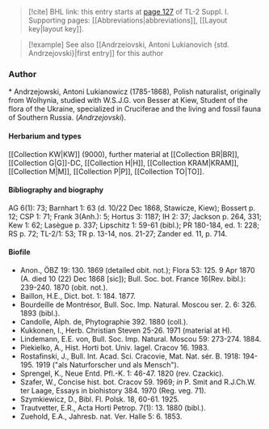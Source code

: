 > [!cite] BHL link: this entry starts at [page 127](https://www.biodiversitylibrary.org/item/103858#page/139/mode/1up) of TL-2 Suppl. I.
> Supporting pages: [[Abbreviations|abbreviations]], [[Layout key|layout key]].

> [!example] See also [[Andrzeiovski, Antoni Lukianovich {std. Andrzejovski}|first entry]] for this author

### Author

\* Andrzejowski, Antoni Lukianowicz (1785-1868), Polish naturalist, originally from Wolhynia, studied with W.S.J.G. von Besser at Kiew, Student of the flora of the Ukraine, specialized in Cruciferae and the living and fossil fauna of Southern Russia. (*Andrzejovski*).

#### Herbarium and types

[[Collection KW|KW]] (9000), further material at [[Collection BR|BR]], [[Collection G|G]]-DC, [[Collection H|H]], [[Collection KRAM|KRAM]], [[Collection M|M]], [[Collection P|P]], [[Collection TO|TO]].

#### Bibliography and biography

AG 6(1): 73; Barnhart 1: 63 (d. 10/22 Dec 1868, Stawicze, Kiew); Bossert p. 12; CSP 1: 71; Frank 3(Anh.): 5; Hortus 3: 1187; IH 2: 37; Jackson p. 264, 331; Kew 1: 62; Lasègue p. 337; Lipschitz 1: 59-61 (bibl.); PR 180-184, ed. 1: 228; RS p. 72; TL-2/1: 53; TR p. 13-14, nos. 21-27; Zander ed. 11, p. 714.

#### Biofile

- Anon., ÖBZ 19: 130. 1869 (detailed obit. not.); Flora 53: 125. 9 Apr 1870 (A. died 10 (22) Dec 1868 \[sic\]); Bull. Soc. bot. France 16(Rev. bibl.): 239-240. 1870 (obit. not.).
- Baillon, H.E., Dict. bot. 1: 184. 1877.
- Bourdeille de Montrésor, Bull. Soc. Imp. Natural. Moscou ser. 2. 6: 326. 1893 (bibl.).
- Candolle, Alph. de, Phytographie 392. 1880 (coll.).
- Kukkonen, I., Herb. Christian Steven 25-26. 1971 (material at H).
- Lindemann, E.E. von, Bull. Soc. Imp. Natural. Moscou 59: 273-274. 1884.
- Piekielko, A., Hist. Horti bot. Univ. Iagel. Cracov 16. 1983.
- Rostafinski, J., Bull. Int. Acad. Sci. Cracovie, Mat. Nat. sér. B. 1918: 194-195. 1919 ("als Naturforscher und als Mensch").
- Sprengel, K., Neue Entd. Pfl.-K. 1: 46-47. 1820 (rev. Czackic).
- Szafer, W., Concise hist. bot. Cracov 59. 1969; *in* P. Smit and R.J.Ch.W. ter Laage, Essays in biohistory 384. 1970 (Reg. veg. 71).
- Szymkiewicz, D., Bibl. Fl. Polsk. 18, 60-61. 1925.
- Trautvetter, E.R., Acta Horti Petrop. 7(1): 13. 1880 (bibl.).
- Zuehold, E.A., Jahresb. nat. Ver. Halle 5: 6. 1853.

